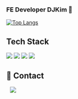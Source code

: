 ### FE Developer DJKim 👋

[![Top Langs](https://github-readme-stats.vercel.app/api/top-langs/?username=kimdongju666&layout=compact)](https://github.com/kimdongju666/github-readme-stats)


## Tech Stack

<div>
  <img src="https://img.shields.io/badge/React-61DAFB?style=flat&logo=React&logoColor=white"/>
  <img src="https://img.shields.io/badge/JavaScript-F7DF1E?style=flat&logo=JavaScript&logoColor=white" />
  <img src="https://img.shields.io/badge/HTML5-E34F26?style=flat&logo=HTML5&logoColor=white" />
  <img src="https://img.shields.io/badge/CSS3-1572B6?style=flat&logo=CSS3&logoColor=white" />
</div>

## 💬 Contact
<a href="https://instagram.com/98__dj">
    <img 
        src="http://img.shields.io/badge/-Instagram-black?style=flat&logo=Instagram&link=https://instagram.com/98__dj/"
        style="height : auto; margin-left : 10px; margin-right : 10px;"/>
</a>

 

